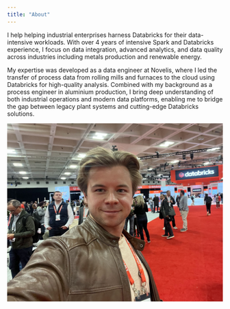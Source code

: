 ```yaml
---
title: "About"
---
```


I help helping industrial enterprises harness Databricks for their data-intensive workloads. With over 4 years of intensive Spark and Databricks experience, I focus on data integration, advanced analytics, and data quality across industries including metals production and renewable energy.

My expertise was developed as a data engineer at Novelis, where I led the transfer of process data from rolling mills and furnaces to the cloud using Databricks for high-quality analysis. Combined with my background as a process engineer in aluminium production, I bring deep understanding of both industrial operations and modern data platforms, enabling me to bridge the gap between legacy plant systems and cutting-edge Databricks solutions.

![Denis Gontcharov](me.jpg)
